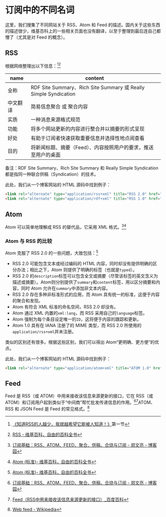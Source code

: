 # 订阅中的不同名词

这里，我们搜集了不同网站关于 RSS、Atom 和 Feed 的描述。国内关于这些东西的描述很少，维基百科上的一些相关页面也没有翻译，以至于整理到最后连自己都懵了（尤其是对 Feed 的概念）。

## RSS

根据网络整理出以下信息：[^1][^2]

|name|content|
|---|---|
|全称|RDF Site Summary、Rich Site Summary 或 Really Simple Syndication|
|中文翻译|简易信息聚合 或 聚合内容|
|实质|一种消息来源格式规范|
|功能|将多个网站更新的内容进行整合并以摘要的形式呈现|
|好处|有助于订阅者快速获取重要信息并选择性地点阅查看|
|目的|将新闻标题、摘要（Feed）、内容按照用户的要求，推送至用户的桌面|

备注：RDF Site Summary、Rich Site Summary 和 Really Simple Syndication 都是指同一种联合供稿（Syndication）的技术。

此处，我们从一个博客网站的 HTML 源码中找到例子：

```html
<link rel="alternate" type="application/rss+xml" title="RSS 2.0" href="/feed/" />
<link rel="alternate" type="application/rdf+xml" title="RSS 1.0" href="/feed/rss/" />
```

[^1]:[《知道RSS的人越少，我就越希望它能被人知道！》](https://zhuanlan.zhihu.com/p/349349861)第一节
[^2]:[RSS - 维基百科，自由的百科全书](https://zh.wikipedia.org/zh-cn/RSS)

## Atom

Atom 可以简单地理解成 RSS 的替代品，它采用 XML 格式。[^3][^4]

### Atom 与 RSS 的比较

Atom 克服了 RSS 2.0 的一些问题，大致包括：[^4]

- RSS 2.0 可能包含文本或经过编码的 HTML 内容，同时却没有提供明确的区分办法；相比之下，Atom 则提供了明确的标签（也就是`typed`）。
- RSS 2.0 的`description`标签可以包含全文或摘要（尽管该标签的英文含义为描述或摘要）。Atom则分别提供了`summary`和`content`标签，用以区分摘要和内容，同时 Atom 允许在`summary`中添加非文本内容。
- RSS 2.0 存在多种非标准形式的应用，而 Atom 具有统一的标准，这便于内容的聚合和发现。
- Atom 有符合 XML 标准的命名空间，RSS 2.0 却没有。
- Atom 通过 XML 内置的`xml:lang`，而 RSS 采用自己的`language`标签。
- Atom 强制为每个条目设定唯一的`ID`，这将便于内容的跟踪和更新。
- Atom 1.0 具有在 IANA 注册了的 MIME 类型，而 RSS 2.0 所使用的`application/rss+xml`并未注册。

类似的区别还有很多。根据这些区别，我们可以得出 Atom“更明确、更方便”的优点。

此处，我们从一个博客网站的 HTML 源码中找到例子：

```html
<link rel="alternate" type="application/atom+xml" title="ATOM 1.0" href="/feed/atom/" />
```

[^3]:[订阅基础：RSS、ATOM、FEED、聚合、供稿、合烧与订阅 - 郑文亮 - 博客园](https://www.cnblogs.com/zhwl/p/3645383.html)
[^4]:[Atom (标准)- 维基百科，自由的百科全书](https://zh.wikipedia.org/zh-cn/Atom_(標準))

## Feed

Feed 是 RSS（或 ATOM）中用来接收该信息来源更新的接口，它在 RSS（或ATOM）和订阅用户起到类似于“中间商”帮忙批发传递信息的作用。[^3][^5]ATOM、RSS 和 JSON Feed 是 Feed 的常见格式。[^6]

[^5]:[Feed（RSS中用来接收该信息来源更新的接口）_百度百科](https://baike.baidu.com/item/Feed/15181)
[^6]:[Web feed - Wikipedia](https://en.wikipedia.org/wiki/Web_feed)